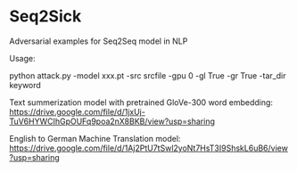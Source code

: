 # Seq2Sick
Adversarial examples for Seq2Seq model in NLP

Usage:

python attack.py -model xxx.pt -src srcfile -gpu 0 -gl True -gr True -tar_dir keyword

Text summerization model with pretrained GloVe-300 word embedding:
https://drive.google.com/file/d/1jxUj-TuV6HYWCIhGpOUFq9poa2nX8BKB/view?usp=sharing

English to German Machine Translation model:
https://drive.google.com/file/d/1Aj2PtU7tSwl2yoNt7HsT3I9ShskL6uB6/view?usp=sharing
